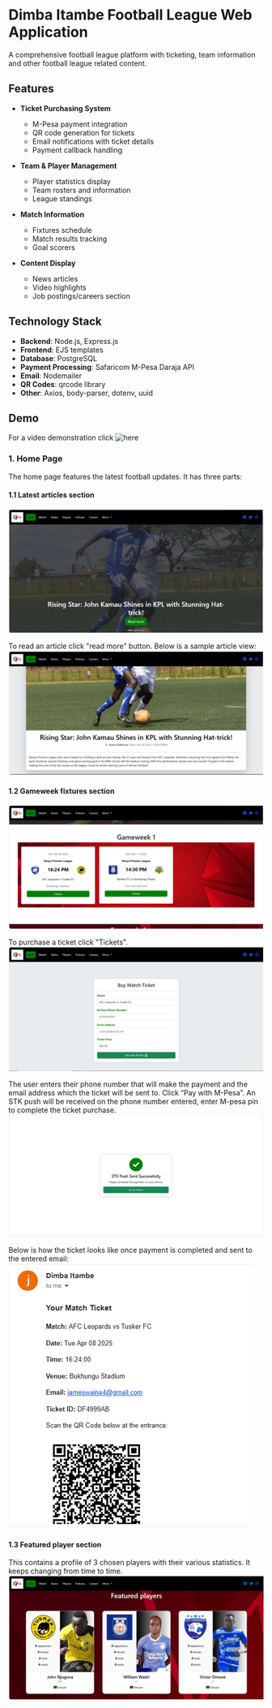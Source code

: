 # Dimba Itambe Football League Web Application

A comprehensive football league platform with ticketing, team information and other football league related content.

## Features

- **Ticket Purchasing System**
  - M-Pesa payment integration
  - QR code generation for tickets
  - Email notifications with ticket details
  - Payment callback handling

- **Team & Player Management**
  - Player statistics display
  - Team rosters and information
  - League standings

- **Match Information**
  - Fixtures schedule
  - Match results tracking
  - Goal scorers 

- **Content Display**
  - News articles 
  - Video highlights
  - Job postings/careers section

## Technology Stack

- **Backend**: Node.js, Express.js
- **Frontend**: EJS templates
- **Database**: PostgreSQL
- **Payment Processing**: Safaricom M-Pesa Daraja API
- **Email**: Nodemailer
- **QR Codes**: qrcode library
- **Other**: Axios, body-parser, dotenv, uuid

## Demo
For a video demonstration click ![here](https://youtu.be/kE7fklxjxaU)
### 1. Home Page
The home page features the latest football updates. It has three parts:
#### 1.1 Latest articles section
![Home Page](public/images/demo/home.PNG)

To read an article click "read more" button. Below is a sample article view:
![Article View](public/images/demo/article.PNG)

#### 1.2 Gameweek fixtures section
![Gameweek Fixtures](public/images/demo/gw.PNG)

To purchase a ticket click "Tickets".
![Fixtures Ticket](public/images/demo/ticket.PNG)

The user enters their phone number that will make the payment and the email address which the ticket will be sent to. Click “Pay with M-Pesa”. 
An STK push will be received on the phone number entered, enter M-pesa pin to complete the ticket purchase.
![STK success](public/images/demo/stk.PNG)

Below is how the ticket looks like once payment is completed and sent to the entered email:
![Ticket](public/images/demo/tiko.PNG)

#### 1.3 Featured player section
This contains a profile of 3 chosen players with their various statistics. It keeps changing from time to time.
![Featured players section](public/images/demo/feat-players.PNG)

